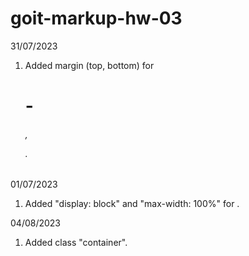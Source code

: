 # goit-markup-hw-03

31/07/2023
1. Added margin (top, bottom) for <h1> - <h6>, <p>.

01/07/2023
1. Added "display: block" and "max-width: 100%" for <img>.

04/08/2023
1. Added class "container".